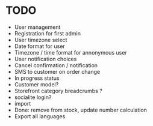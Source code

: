 # TODO

* User management
* Registration for first admin
* User timezone select
* Date format for user
* Timezone / time format for annonymous user
* User notification choices
* Cancel confirmation / notification
* SMS to customer on order change
* In progress status
* Customer model?
* Storefront category breadcrumbs ?
* socialite login?
* import
* Done: remove from stock, update number calculation
* Export all languages
